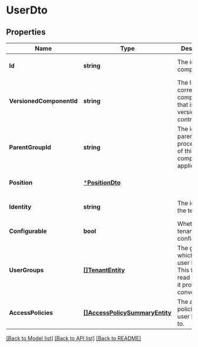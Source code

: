 # UserDto

## Properties
Name | Type | Description | Notes
------------ | ------------- | ------------- | -------------
**Id** | **string** | The id of the component. | [optional] [default to null]
**VersionedComponentId** | **string** | The ID of the corresponding component that is under version control | [optional] [default to null]
**ParentGroupId** | **string** | The id of parent process group of this component if applicable. | [optional] [default to null]
**Position** | [***PositionDto**](PositionDTO.md) |  | [optional] [default to null]
**Identity** | **string** | The identity of the tenant. | [optional] [default to null]
**Configurable** | **bool** | Whether this tenant is configurable. | [optional] [default to null]
**UserGroups** | [**[]TenantEntity**](TenantEntity.md) | The groups to which the user belongs. This field is read only and it provided for convenience. | [optional] [default to null]
**AccessPolicies** | [**[]AccessPolicySummaryEntity**](AccessPolicySummaryEntity.md) | The access policies this user belongs to. | [optional] [default to null]

[[Back to Model list]](../README.md#documentation-for-models) [[Back to API list]](../README.md#documentation-for-api-endpoints) [[Back to README]](../README.md)


